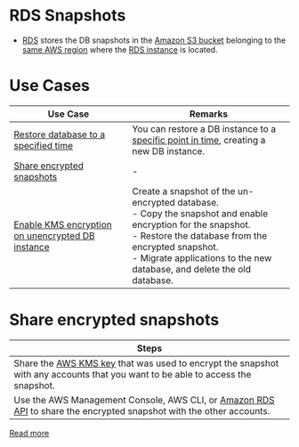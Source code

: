 # RDS Snapshots
- [RDS](../1_Databases/AmazonRDS/Readme.md) stores the DB snapshots in the [Amazon S3 bucket](../6_FileStorages/3_S3ObjectStorage/Readme.md) belonging to the [same AWS region](../AWS-Global-Architecture-Region-AZ.md) where the [RDS instance](../1_Databases/AmazonRDS/Readme.md) is located.

# Use Cases

| Use Case                                                                                                                            | Remarks                                                                                                                                                                                                                                              |
|-------------------------------------------------------------------------------------------------------------------------------------|------------------------------------------------------------------------------------------------------------------------------------------------------------------------------------------------------------------------------------------------------|
| [Restore database to a specified time](https://docs.aws.amazon.com/AmazonRDS/latest/UserGuide/USER_PIT.html)                        | You can restore a DB instance to a [specific point in time](https://docs.aws.amazon.com/AmazonRDS/latest/UserGuide/USER_PIT.html), creating a new DB instance.                                                                                       |
| [Share encrypted snapshots](https://docs.aws.amazon.com/AmazonRDS/latest/UserGuide/USER_ShareSnapshot.html)                         | -                                                                                                                                                                                                                                                    |
| [Enable KMS encryption on unencrypted DB instance](https://docs.aws.amazon.com/AmazonRDS/latest/UserGuide/Overview.Encryption.html) | Create a snapshot of the un-encrypted database.<br/>- Copy the snapshot and enable encryption for the snapshot.<br/>- Restore the database from the encrypted snapshot.<br/>- Migrate applications to the new database, and delete the old database. |

# Share encrypted snapshots

| Steps                                                                                                                                                                                                    |
|----------------------------------------------------------------------------------------------------------------------------------------------------------------------------------------------------------|
| Share the [AWS KMS key](../17_Security/1_DataProtection/AWSKMS.md) that was used to encrypt the snapshot with any accounts that you want to be able to access the snapshot. |
| Use the AWS Management Console, AWS CLI, or [Amazon RDS API](../1_Databases/AmazonRDS/Readme.md) to share the encrypted snapshot with the other accounts.                                                                                      |

[Read more](https://docs.aws.amazon.com/AmazonRDS/latest/UserGuide/USER_ShareSnapshot.html)

